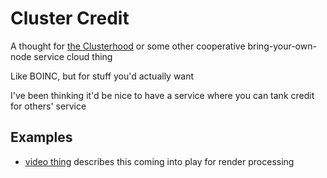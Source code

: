 # Cluster Credit

A thought for [the Clusterhood](9664b592-59ed-4ac5-bf15-9b67f67af111.md) or some other cooperative bring-your-own-node service cloud thing

Like BOINC, but for stuff you'd actually want

I've been thinking it'd be nice to have a service where you can tank credit for others' service

## Examples

- [video thing](d20cd126-4a50-41b1-87bd-f6e533304058.md) describes this coming into play for render processing
